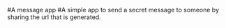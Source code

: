#A message app
#A simple app to send a secret message to someone by sharing the url that is generated.
